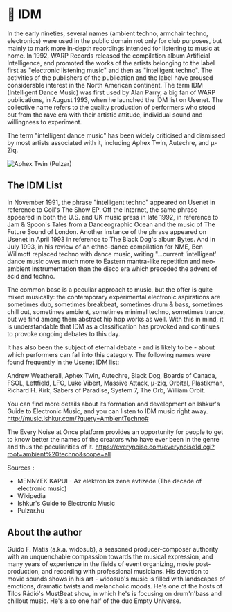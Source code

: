 # 🎼 IDM

In the early nineties, several names (ambient techno, armchair techno, electronics) were used in the public domain not only for club
purposes, but mainly to mark more in-depth recordings intended for listening to music at home. In 1992, WARP Records released the
compilation album Artificial Intelligence, and promoted the works of the artists belonging to the label first as "electronic listening
music" and then as "intelligent techno". The activities of the publishers of the publication and the label have aroused considerable
interest in the North American continent. The term IDM (Intelligent Dance Music) was first used by Alan Parry, a big fan of WARP
publications, in August 1993, when he launched the IDM list on Usenet. The collective name refers to the quality production of
performers who stood out from the rave era with their artistic attitude, individual sound and willingness to experiment.

The term "intelligent dance music" has been widely criticised and dismissed by
most artists associated with it, including Aphex Twin, Autechre, and μ-Ziq.

![Aphex Twin (Pulzar)]()

## The IDM List

In November 1991, the phrase "intelligent techno" appeared on Usenet in reference to Coil's The Show EP. Off the Internet, the same
phrase appeared in both the U.S. and UK music press in late 1992, in reference to Jam & Spoon's Tales from a Danceographic Ocean
and the music of The Future Sound of London. Another instance of the phrase appeared on Usenet in April 1993 in reference to The
Black Dog's album Bytes. And in July 1993, in his review of an ethno-dance compilation for NME, Ben Willmott replaced techno
with dance music, writing "...current 'intelligent' dance music owes much more to Eastern mantra-like repetition and neo-ambient
instrumentation than the disco era which preceded the advent of acid and techno.

The common base is a peculiar approach to music, but the offer is quite mixed musically: the contemporary experimental electronic
aspirations are sometimes dub, sometimes breakbeat, sometimes drum & bass, sometimes chill out, sometimes ambient, sometimes
minimal techno, sometimes trance, but we find among them abstract hip hop works as well. With this in mind, it is understandable
that IDM as a classification has provoked and continues to provoke ongoing debates to this day.

It has also been the subject of eternal debate - and is likely to be - about which performers can fall into this category. The following
names were found frequently in the Usenet IDM list:

Andrew Weatherall, Aphex Twin, Autechre, Black Dog, Boards of Canada, FSOL, Leftfield, LFO, Luke Vibert, Massive Attack,
μ-ziq, Orbital, Plastikman, Richard H. Kirk, Sabers of Paradise, System 7, The Orb, William Orbit.

You can find more details about its formation and development on Ishkur's Guide to Electronic Music, and you can listen to IDM
music right away.
<http://music.ishkur.com/?query=AmbientTechno#>

The Every Noise at Once platform provides an opportunity for people to get to know better the names of the creators who have ever
been in the genre and thus the peculiarities of it.
<https://everynoise.com/everynoise1d.cgi?root=ambient%20techno&scope=all>

Sources :

- MENNYEK KAPUI - Az elektroniks zene évtizede (The decade of electronic music)
- Wikipedia
- Ishkur's Guide to Electronic Music
- Pulzar.hu

##  About the author

Guido F. Matis (a.k.a. widosub), a seasoned producer-composer authority with an unquenchable compassion towards the musical
expression, and many years of experience in the fields of event organizing, movie post-production, and recording with professional
musicians. His devotion to movie sounds shows in his art - widosub's music is filled with landscapes of emotions, dramatic twists and
melancholic moods. He's one of the hosts of Tilos Rádió's MustBeat show, in which he's is focusing on drum'n'bass and chillout
music. He's also one half of the duo Empty Universe.
